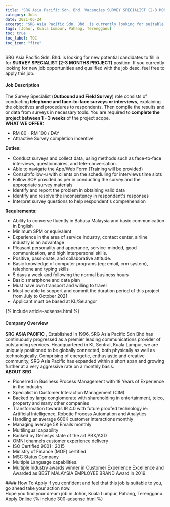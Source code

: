 ```yaml
---
title: "SRG Asia Pacific Sdn. Bhd. Vacancies SURVEY SPECIALIST (2-3 MONTHS PROJECT)" 
category: Jobs 
date: 2021-06-24 
excerpt: "SRG Asia Pacific Sdn. Bhd. is currently looking for suitable person to fill in the SURVEY SPECIALIST (2-3 MONTHS PROJECT) which based in Johor, Kuala Lumpur, Pahang, Terengganu" 
tags: [Johor, Kuala Lumpur, Pahang, Terengganu] 
toc: true 
toc_label: TOC 
toc_icon: "fire" 
--- 
```


<p>SRG Asia Pacific Sdn. Bhd. is looking for new potential candidates to fill in for <b>SURVEY SPECIALIST (2-3 MONTHS PROJECT)</b> position. If you currently looking for new job opportunities and qualified with the job desc, feel free to apply this job.
</p><div><div><h4>Job Description</h4></div><div><div><span><div><div>The Survey Specialist (<strong>Outbound and Field Survey</strong>) role consists of conducting<strong> telephone and face-to-face surveys or interviews</strong>, explaining the objectives and procedures to respondents. Then compile the results and or data from surveys in necessary tools. You are required to<strong> complete the project between 1 - 3 weeks </strong>of the project scope.</div><div><strong>WHAT WE OFFER:</strong></div><ul><li>RM 80 - RM 100 / DAY</li><li>Attractive Survey completion incentive</li></ul><div><strong>Duties:</strong></div><ul><li>Conduct surveys and collect data, using methods such as face-to-face interviews, questionnaires, and tele-conversation.</li><li>Able to navigate the App/Web Form (Training will be provided)</li><li>Consult/follow-u with clients on the scheduling for interviews time slots</li><li>Follow SOP provided as per in conducting the survey and the appropriate survey materials</li><li>Identify and report the problem in obtaining valid data</li><li>Identify and resolve the inconsistency in respondent's responses</li><li>Interpret survey questions to help respondent's comprehension</li></ul><div><strong>Requirements:</strong></div><ul><li>Ability to converse fluently in Bahasa Malaysia and basic communication in English</li><li>Minimum SPM or equivalent</li><li>Experience in the area of service industry, contact center, airline industry is an advantage</li><li>Pleasant personality and apperance, service-minded, good communication, and high interpersonal skills.</li><li>Positive, passionate, and collaborative attitude.</li><li>Basic knowledge of computer programs (eg; email, crm system), telephone and typing skills</li><li>5 days a week and following the normal business hours</li><li>Basic smartphone and data plan</li><li>Must have own transport and willing to travel</li><li>Must be able to support and commit the duration period of this project from July to October 2021</li><li>Applicant must be based at KL/Selangor</li></ul></div></span></div></div></div> 
{% include article-adsense.html %} 
<div><div><h4>Company Overview</h4></div><div><div><span><div><div>
<strong>SRG ASIA PACIFIC</strong> ,&#160;Established in 1996, SRG Asia Pacific Sdn Bhd has continuously progressed as a premier leading communications provider of outstanding services. Headquartered in KL Sentral, Kuala Lumpur, we are uniquely positioned to be globally connected, both physically as well as technologically. Comprising of energetic, enthusiastic and creative community, SRG Asia Pacific has expanded within a short span and growing further at a very aggressive rate on a monthly basis.</div>
<div>
<div>
<strong>ABOUT SRG</strong></div>
<ul>
<li>
			Pionerred in Business Process Management with 18 Years of Experience in the industry</li>
<li>
			Specialist in Customer Interaction Management (CIM)</li>
<li>
			Backed by large conglomerate with shareholding in entertainment, telco, property and many other companies</li>
<li>
			Transformation towards IR 4.0 with future proofed technology ie: Artificial Intelligence, Robotic Process Automation and Analytics</li>
<li>
			Handling an average 600K customer interactions monthly</li>
<li>
			Managing average 5K Emails monthly</li>
<li>
			Multilingual capability</li>
<li>
			Backed by Genesys state of the art PBX/AXD</li>
<li>
			OMNI channels customer experience delivery</li>
<li>
			ISO Certified 9001 : 2015</li>
<li>
			Ministry of Finance (MOF) certified</li>
<li>
			MSC Status Company</li>
<li>
			Multiple Language capabilities.&#160;</li>
<li>
			Multiple Industry awards winner in Customer Experience Excellence and Awarded as BEST MALAYSIA EMPLOYEE BRAND Award in 2019</li>
</ul>
</div></div></span></div></div></div> 
#### How To Apply 
If you confident and feel that this job is suitable to you, go ahead take your action now. <br/> 
Hope you find your dream job in Johor, Kuala Lumpur, Pahang, Terengganu. <br/> 
<a href="https://www.jobstreet.com.my/en/job/survey-specialist-2-3-months-project-4598334?jobId=jobstreet-my-job-4598334&" class="btn btn--info" target="_blank" rel="nofollow noopenner">Apply Online</a> 
{% include 300-adsense.html %} 